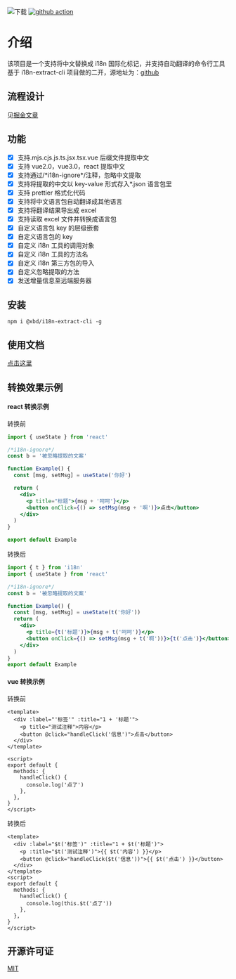 ![下载](https://img.shields.io/npm/dw/@ifreeovo/i18n-extract-cli)
[![github action](https://github.com/Jack-Kunlun/i18n-cli/actions/workflows/release.yml/badge.svg)](https://github.com/Jack-Kunlun/i18n-cli/actions/workflows/release.yml)

# 介绍

该项目是一个支持将中文替换成 i18n 国际化标记，并支持自动翻译的命令行工具
基于 i18n-extract-cli 项目做的二开，源地址为：[github](https://github.com/IFreeOvO/i18n-cli/tree/master)

## 流程设计

见[掘金文章](https://juejin.cn/post/7174082242426175525)

## 功能

- [x] 支持.mjs.cjs.js.ts.jsx.tsx.vue 后缀文件提取中文
- [x] 支持 vue2.0，vue3.0，react 提取中文
- [x] 支持通过/\*i18n-ignore\*/注释，忽略中文提取
- [x] 支持将提取的中文以 key-value 形式存入\*.json 语言包里
- [x] 支持 prettier 格式化代码
- [x] 支持将中文语言包自动翻译成其他语言
- [x] 支持将翻译结果导出成 excel
- [x] 支持读取 excel 文件并转换成语言包
- [x] 自定义语言包 key 的层级嵌套
- [x] 自定义语言包的 key
- [x] 自定义 i18n 工具的调用对象
- [x] 自定义 i18n 工具的方法名
- [x] 自定义 i18n 第三方包的导入
- [x] 自定义忽略提取的方法
- [x] 发送增量信息至远端服务器

## 安装

```
npm i @xbd/i18n-extract-cli -g
```

## 使用文档

[点击这里](https://github.com/Jack-Kunlun/i18n-cli/tree/master/packages/i18n-extract-cli)

## 转换效果示例

#### react 转换示例

转换前

```jsx
import { useState } from 'react'

/*i18n-ignore*/
const b = '被忽略提取的文案'

function Example() {
  const [msg, setMsg] = useState('你好')

  return (
    <div>
      <p title="标题">{msg + '呵呵'}</p>
      <button onClick={() => setMsg(msg + '啊')}>点击</button>
    </div>
  )
}

export default Example
```

转换后

```jsx
import { t } from 'i18n'
import { useState } from 'react'

/*i18n-ignore*/
const b = '被忽略提取的文案'

function Example() {
  const [msg, setMsg] = useState(t('你好'))
  return (
    <div>
      <p title={t('标题')}>{msg + t('呵呵')}</p>
      <button onClick={() => setMsg(msg + t('啊'))}>{t('点击')}</button>
    </div>
  )
}
export default Example
```

#### vue 转换示例

转换前

```vue
<template>
  <div :label="'标签'" :title="1 + '标题'">
    <p title="测试注释">内容</p>
    <button @click="handleClick('信息')">点击</button>
  </div>
</template>

<script>
export default {
  methods: {
    handleClick() {
      console.log('点了')
    },
  },
}
</script>
```

转换后

```vue
<template>
  <div :label="$t('标签')" :title="1 + $t('标题')">
    <p :title="$t('测试注释')">{{ $t('内容') }}</p>
    <button @click="handleClick($t('信息'))">{{ $t('点击') }}</button>
  </div>
</template>
<script>
export default {
  methods: {
    handleClick() {
      console.log(this.$t('点了'))
    },
  },
}
</script>
```

## 开源许可证

[MIT](./LICENSE)
